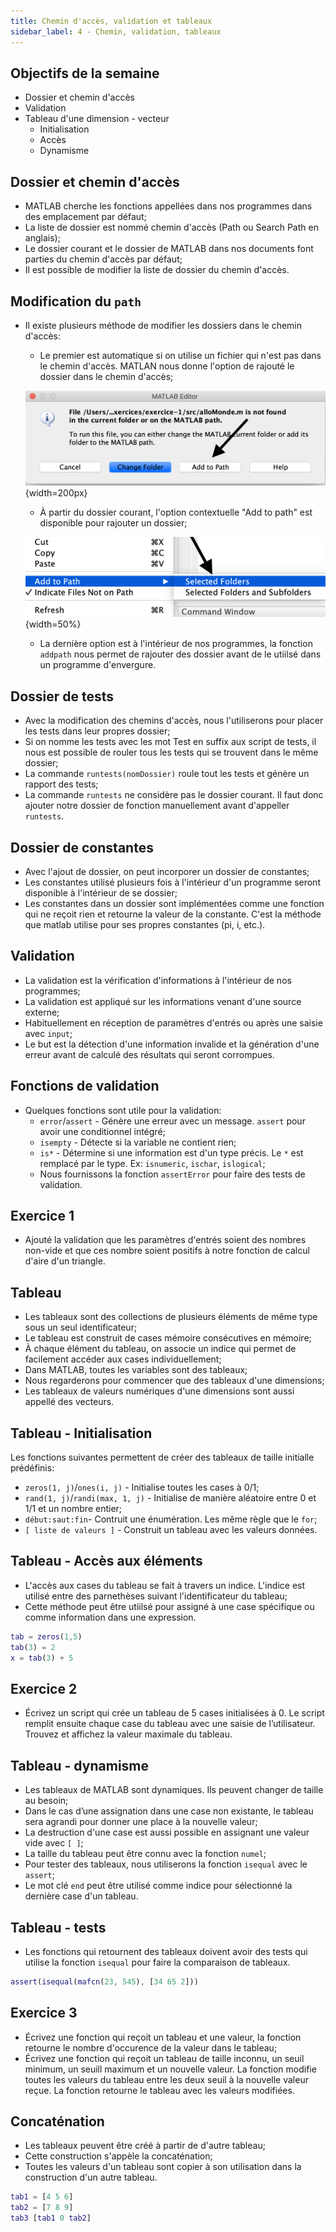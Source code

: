 ```yaml
---
title: Chemin d'accès, validation et tableaux
sidebar_label: 4 - Chemin, validation, tableaux
---
```


## Objectifs de la semaine
* Dossier et chemin d'accès
* Validation
* Tableau d'une dimension - vecteur
    * Initialisation
    * Accès
    * Dynamisme

## Dossier et chemin d'accès
* MATLAB cherche les fonctions appellées dans nos programmes dans des emplacement par défaut;
* La liste de dossier est nommé chemin d'accès (Path ou Search Path en anglais);
* Le dossier courant et le dossier de MATLAB dans nos documents font parties du chemin d'accès par défaut;
* Il est possible de modifier la liste de dossier du chemin d'accès.

## Modification du `path`
* Il existe plusieurs méthode de modifier les dossiers dans le chemin d'accès:
    * Le premier est automatique si on utilise un fichier qui n'est pas dans le chemin d'accès. MATLAN nous donne l'option de rajouté le dossier dans le chemin d'accès; 

    ![Dialogue add to path](diagaddpath.png){width=200px}
    * À partir du dossier courant, l'option contextuelle "Add to path" est disponible pour rajouter un dossier;

    ![Menu contextuelle add to path](contextaddpath.png){width=50%}
    * La dernière option est à l'intérieur de nos programmes, la fonction `addpath` nous permet de rajouter des dossier avant de le utiilsé dans un programme d'envergure.

## Dossier de tests
* Avec la modification des chemins d'accès, nous l'utiliserons pour placer les tests dans leur propres dossier;
* Si on nomme les tests avec les mot Test en suffix aux script de tests, il nous est possible de rouler tous les tests qui se trouvent dans le même dossier;
* La commande `runtests(nomDossier)` roule tout les tests et génère un rapport des tests;
* La commande `runtests` ne considère pas le dossier courant. Il faut donc ajouter notre dossier de fonction manuellement avant d'appeller `runtests`.

## Dossier de constantes
* Avec l'ajout de dossier, on peut incorporer un dossier de constantes;
* Les constantes utilisé plusieurs fois à l'intérieur d'un programme seront disponible à l'intérieur de se dossier;
* Les constantes dans un dossier sont implémentées comme une fonction qui ne reçoit rien et retourne la valeur de la constante. C'est la méthode que matlab utilise pour ses propres constantes (pi, i, etc.).

## Validation
* La validation est la vérification d'informations à l'intérieur de nos programmes;
* La validation est appliqué sur les informations venant d'une source externe;
* Habituellement en réception de paramètres d'entrés ou après une saisie avec `input`;
* Le but est la détection d'une information invalide et la génération d'une erreur avant de calculé des résultats qui seront corrompues.

## Fonctions de validation
* Quelques fonctions sont utile pour la validation:
    * `error`/`assert` - Génère une erreur avec un message. `assert` pour avoir une conditionnel intégré;
    * `isempty` - Détecte si la variable ne contient rien;
    * `is*` - Détermine si une information est d'un type précis. Le `*` est remplacé par le type. Ex: `isnumeric`, `ischar`, `islogical`;
    * Nous fournissons la fonction `assertError` pour faire des tests de validation.

## Exercice 1
* Ajouté la validation que les paramètres d'entrés soient des nombres non-vide et que ces nombre soient positifs à notre fonction de calcul d'aire d'un triangle.

## Tableau
* Les tableaux sont des collections de plusieurs éléments de même type sous un seul identificateur;
* Le tableau est construit de cases mémoire consécutives en mémoire;
* À chaque élément du tableau, on associe un indice qui permet de facilement accéder aux cases individuellement;
* Dans MATLAB, toutes les variables sont des tableaux;
* Nous regarderons pour commencer que des tableaux d'une dimensions;
* Les tableaux de valeurs numériques d'une dimensions sont aussi appellé des vecteurs.

## Tableau - Initialisation
Les fonctions suivantes permettent de créer des tableaux de taille initialle prédéfinis:

* `zeros(1, j)`/`ones(i, j)` - Initialise toutes les cases à 0/1;
* `rand(1, j)`/`randi(max, 1, j)` - Initialise de manière aléatoire entre 0 et 1/1 et un nombre entier;
* `début:saut:fin`- Contruit une énumération. Les même règle que le `for`;
* `[ liste de valeurs ]` - Construit un tableau avec les valeurs données.

## Tableau - Accès aux éléments
* L'accès aux cases du tableau se fait à travers un indice. L'indice est utilisé entre des parnethèses suivant l'identificateur du tableau;
* Cette méthode peut être utiilsé pour assigné à une case spécifique ou comme information dans une expression.

~~~MATLAB
tab = zeros(1,5)
tab(3) = 2
x = tab(3) + 5
~~~

## Exercice 2
* Écrivez un script qui crée un tableau de 5 cases initialisées à 0. Le script remplit ensuite chaque case du tableau avec une saisie de l’utilisateur. Trouvez et affichez la valeur maximale du tableau.

## Tableau - dynamisme
* Les tableaux de MATLAB sont dynamiques. Ils peuvent changer de taille au besoin;
* Dans le cas d’une assignation dans une case non existante, le tableau sera agrandi pour donner une place à la nouvelle valeur;
* La destruction d'une case est aussi possible en assignant une valeur vide avec `[ ]`;
* La taille du tableau peut être connu avec la fonction `numel`;
* Pour tester des tableaux, nous utiliserons la fonction `isequal` avec le `assert`;
* Le mot clé `end` peut être utilisé comme indice pour sélectionné la dernière case d'un tableau.

## Tableau - tests
* Les fonctions qui retournent des tableaux doivent avoir des tests qui utilise la fonction `isequal` pour faire la comparaison de tableaux.

```MATLAB
assert(isequal(mafcn(23, 545), [34 65 2]))
```


## Exercice 3
* Écrivez une fonction qui reçoit un tableau et une valeur, la fonction retourne le nombre d'occurence de la valeur dans le tableau;
* Écrivez une fonction qui reçoit un tableau de taille inconnu, un seuil minimum, un seuill maximum et un nouvelle valeur. La fonction modifie toutes les valeurs du tableau entre les deux seuil à la nouvelle valeur reçue. La fonction retourne le tableau avec les valeurs modifiées.

## Concaténation
* Les tableaux peuvent être créé à partir de d'autre tableau;
* Cette construction s'appèle la concaténation;
* Toutes les valeurs d'un tableau sont copier à son utilisation dans la construction d'un autre tableau.

```MATLAB
tab1 = [4 5 6]
tab2 = [7 8 9]
tab3 [tab1 0 tab2]
```